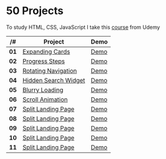 # 50 Projects

To study HTML, CSS, JavaScript I take this [course](https://www.udemy.com/course/50-projects-50-days/) from Udemy

| /#     | Project                                   | Demo     |
| ------ | ----------------------------------------- | -------- |
| **01** | [Expanding Cards](./01.expanding%20cards) | [Demo]() |
| **02** | [Progress Steps]()                        | [Demo]() |
| **03** | [Rotating Navigation]()                   | [Demo]() |
| **04** | [Hidden Search Widget]()                  | [Demo]() |
| **05** | [Blurry Loading]()                        | [Demo]() |
| **06** | [Scroll Animation]()                      | [Demo]() |
| **07** | [Split Landing Page]()                    | [Demo]() |
| **08** | [Split Landing Page]()                    | [Demo]() |
| **09** | [Split Landing Page]()                    | [Demo]() |
| **10** | [Split Landing Page]()                    | [Demo]() |
| **11** | [Split Landing Page]()                    | [Demo]() |
